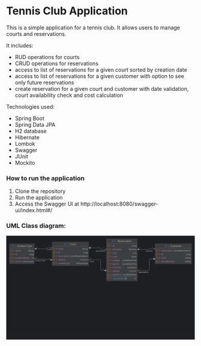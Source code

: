 # Tennis Club Application

This is a simple application for a tennis club. It allows users to manage courts and reservations.

It includes:
- RUD operations for courts
- CRUD operations for reservations
- access to list of reservations for a given court sorted by creation date
- access to list of reservations for a given customer with option to see only future reservations
- create reservation for a given court and customer with date validation, court availability check and cost calculation


Technologies used:
- Spring Boot
- Spring Data JPA
- H2 database
- Hibernate
- Lombok
- Swagger
- JUnit
- Mockito


### How to run the application

1. Clone the repository
2. Run the application
3. Access the Swagger UI at http://localhost:8080/swagger-ui/index.html#/

### UML Class diagram:
![Class diagram](class_diagram.png)


